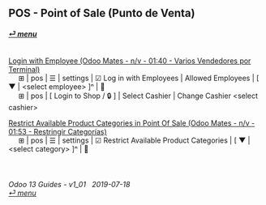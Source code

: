 ## POS - Point of Sale (Punto de Venta)
#### [_&#x23CE; menu_](https://github.com/oldyguy/odoo13-guides/blob/master/README.md)<br><br>


[Login with Employee (Odoo Mates - n/v - 01:40 - Varios Vendedores por Terminal)](https://youtu.be/Nmafl3gA8aI)<br>
&nbsp;&nbsp;&nbsp;&nbsp; &#x229E; | pos | &#x2630; | settings | &#x2611; Log in with Employees | Allowed Employees | \[ &#x25BC; | \<select employee\> ]&#x207F; | &#x1f4be;<br>
&nbsp;&nbsp;&nbsp;&nbsp; &#x229E; | pos | \[ Login to Shop / &#x1f512; \] | Select Cashier | Change Cashier \<select cashier\>

[Restrict Available Product Categories in Point Of Sale (Odoo Mates - n/v - 01:53 - Restringir Categorías)](youtu.be/EO-j2h2AUw4)<br>
&nbsp;&nbsp;&nbsp;&nbsp; &#x229E; | pos | &#x2630; | settings | &#x2611; Restrict Available Product Categories | \[ &#x25BC; | \<select category\> \]&#x207F; | &#x1f4be;
	
###### <br><br>Odoo 13 Guides - v1_01 &nbsp; 2019-07-18<br>[_&#x23CE; menu_](https://github.com/oldyguy/odoo13-guides/blob/master/README.md)<br><br>
